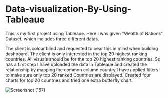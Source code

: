# Data-visualization-By-Using-Tableaue

This is my first project using Tableaue. Here I was given "Wealth of Nations" Dataset, which includes three different datas.

The client is colour blind and requested to bear this in mind when building dashboard. The client is only interested in the top 20 highest ranking countries. All visuals should be for the top 20 highest ranking countries.
So has a first step I have uploaded the data in Tableaue and created the relationship by mapping the common column country.I have applied filters to make sure only top 20 ranked Countries are displayed. Created four charts for top 20 countries and tried one extra butterfly chart.

![Screenshot (157)](https://user-images.githubusercontent.com/116027782/211377024-2fa64b30-0545-4cb9-b29f-390bdf31b5bb.png)
